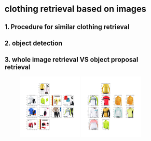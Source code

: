 # clothing retrieval based on images

## 1. Procedure for similar clothing retrieval

## 2. object detection

## 3. whole image retrieval VS object proposal retrieval

<div align="center">

<img src="/img/12663756.jpg" height="200" width="200">
<img src="/img/12663756_sweater.jpg" height="200" width="200">

</div>


